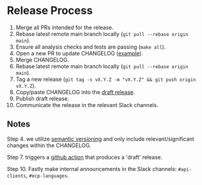 # Release Process

1. Merge all PRs intended for the release.
2. Rebase latest remote main branch locally (`git pull --rebase origin main`).
3. Ensure all analysis checks and tests are passing (`make all`).
4. Open a new PR to update CHANGELOG ([example](https://github.com/fastly/cli/pull/273)).
5. Merge CHANGELOG.
6. Rebase latest remote main branch locally (`git pull --rebase origin main`).
7. Tag a new release (`git tag -s vX.Y.Z -m "vX.Y.Z" && git push origin vX.Y.Z`).
8. Copy/paste CHANGELOG into the [draft release](https://github.com/fastly/cli/releases).
9. Publish draft release.
10. Communicate the release in the relevant Slack channels.

## Notes

Step 4. we utilize [semantic versioning](https://semver.org/) and only include relevant/significant changes within the CHANGELOG.

Step 7. triggers a [github action](https://github.com/fastly/cli/blob/main/.github/workflows/tag_release.yml) that produces a 'draft' release.

Step 10. Fastly make internal announcements in the Slack channels: `#api-clients`, `#ecp-languages`.
